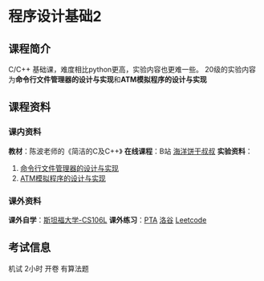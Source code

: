 # 程序设计基础2
## 课程简介
C/C++ 基础课，难度相比python更高，实验内容也更难一些。
20级的实验内容为**命令行文件管理器的设计与实现**和**ATM模拟程序的设计与实现**
## 课程资料
### 课内资料
**教材**：陈波老师的《简洁的C及C++》
**在线课程**：B站 [海洋饼干叔叔](https://www.bilibili.com/video/BV1kt411R7uW/?vd_source=d9b6991741a0093fde33243288ad3975)
**实验资料**：
1. [命令行文件管理器的设计与实现]()
2. [ATM模拟程序的设计与实现]()
### 课外资料
**课外自学**：[斯坦福大学-CS106L](http://web.stanford.edu/class/cs106l/)
**课外练习**：[PTA](https://pintia.cn/problem-sets) [洛谷](https://www.luogu.com.cn) [Leetcode](https://leetcode.cn)
## 考试信息
机试 2小时 开卷 有算法题